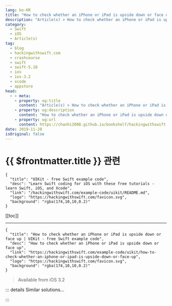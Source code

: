 ```yaml
---
lang: ko-KR
title: "How to check whether an iPhone or iPad is upside down or face up"
description: "Article(s) > How to check whether an iPhone or iPad is upside down or face up"
category:
  - Swift
  - iOS
  - Article(s)
tag: 
  - blog
  - hackingwithswift.com
  - crashcourse
  - swift
  - swift-5.10
  - ios
  - ios-3.2
  - xcode
  - appstore
head:
  - - meta:
    - property: og:title
      content: "Article(s) > How to check whether an iPhone or iPad is upside down or face up"
    - property: og:description
      content: "How to check whether an iPhone or iPad is upside down or face up"
    - property: og:url
      content: https://chanhi2000.github.io/bookshelf/hackingwithswift.com/example-code/uikit/how-to-check-whether-an-iphone-or-ipad-is-upside-down-or-face-up.html
date: 2019-11-28
isOriginal: false
---
```


# {{ $frontmatter.title }} 관련

```component VPCard
{
  "title": "UIKit - free Swift example code",
  "desc": "Learn Swift coding for iOS with these free tutorials - learn Swift, iOS, and Xcode",
  "link": "/hackingwithswift.com/example-code/uikit/README.md",
  "logo": "https://hackingwithswift.com/favicon.svg",
  "background": "rgba(174,10,10,0.2)"
}
```

[[toc]]

---

```component VPCard
{
  "title": "How to check whether an iPhone or iPad is upside down or face up | UIKit - free Swift example code",
  "desc": "How to check whether an iPhone or iPad is upside down or face up",
  "link": "https://hackingwithswift.com/example-code/uikit/how-to-check-whether-an-iphone-or-ipad-is-upside-down-or-face-up",
  "logo": "https://hackingwithswift.com/favicon.svg",
  "background": "rgba(174,10,10,0.2)"
}
```

> Available from iOS 3.2

<!-- TODO: 작성 -->

<!--
If your app needs to know the orientation of the user’s device - face up or face down - it takes only four steps to implement.

First, write a method that can be called when the device orientation changes:

```swift
@objc func orientationChanged() {

}
```

That needs to be marked `@objc` because it’s going to be called by the system whenever the accelerometer signals the orientation has changed. So, step two is to request those changes be sent to the new method:

```swift
NotificationCenter.default.addObserver(self, selector: #selector(orientationChanged), name: UIDevice.orientationDidChangeNotification, object: nil)
```

Third, ask the system to start checking for orientation changes:

```swift
UIDevice.current.beginGeneratingDeviceOrientationNotifications()
```

You shouldn’t leave that on all the time unless you need it; you should call `endGeneratingDeviceOrientationNotifications()` when you’re done with the data.

Finally, you can read the `orientation` property of the current `UIDevice` to see what the orientation currently is. This property doesn’t work correctly unless you already asked UIKit to begin generating device orientation notifications, which is why the above steps were required:

```swift
if UIDevice.current.orientation == .faceDown {
    // it's face down
}
```

You probably want that inside `orientationChanged()` so that it reads values as they change.

-->

::: details Similar solutions…

<!--
/example-code/uikit/how-to-read-the-battery-level-of-an-iphone-or-ipad">How to read the battery level of an iPhone or iPad 
/example-code/testing/how-to-do-conditional-test-tear-down-using-addteardownblock">How to do conditional test tear down using addTeardownBlock() 
/quick-start/swiftui/how-to-scale-a-view-up-or-down">How to scale a view up or down 
/example-code/language/check-whether-all-items-in-an-array-match-a-condition">Check whether all items in an array match a condition 
/example-code/language/how-to-check-whether-an-integer-lies-inside-a-range">How to check whether an integer lies inside a range</a>
-->

:::

